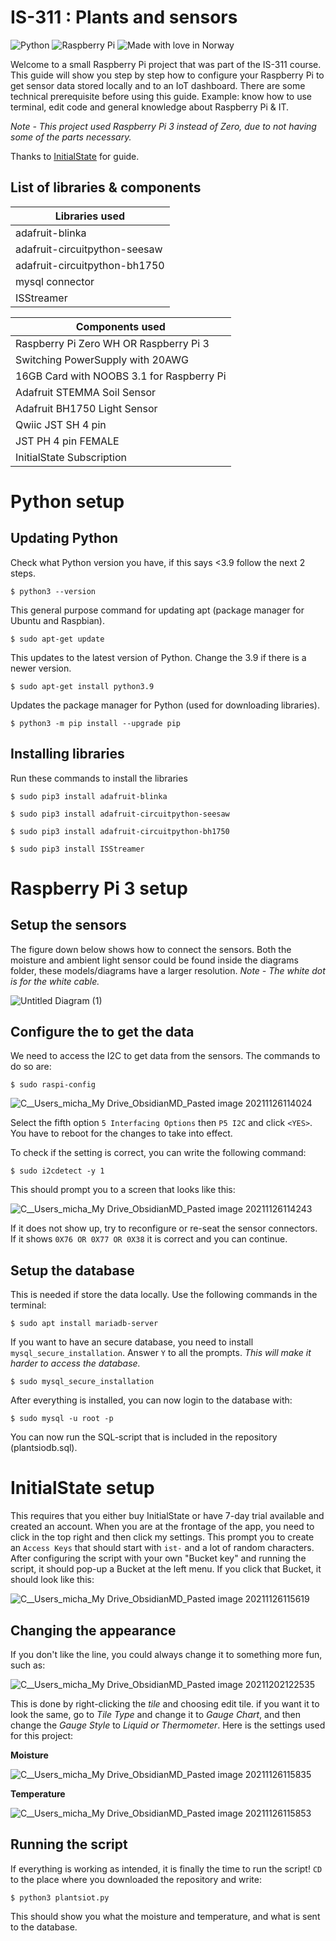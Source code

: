 # IS-311 : Plants and sensors
![Python](https://img.shields.io/badge/python-3670A0?style=for-the-badge&logo=python&logoColor=ffdd54) ![Raspberry Pi](https://img.shields.io/badge/-RaspberryPi-C51A4A?style=for-the-badge&logo=Raspberry-Pi) ![Made with love in Norway](https://madewithlove.now.sh/no?heart=true&template=for-the-badge&text=Norway)

Welcome to a small Raspberry Pi project that was part of the IS-311 course. This guide will show you step by step how to configure your Raspberry Pi to get sensor data stored locally and to an IoT dashboard. There are some technical prerequisite before using this guide. Example: know how to use terminal, edit code and general knowledge about Raspberry Pi & IT. 

*Note - This project used Raspberry Pi 3 instead of Zero, due to not having some of the parts necessary.*

Thanks to [InitialState](https://medium.com/initial-state/how-to-use-a-soil-moisture-sensor-to-keep-your-plants-alive-51a2294b88e) for guide.

## List of libraries & components

| Libraries used                |
| ----------------------------- |
| adafruit-blinka               |
| adafruit-circuitpython-seesaw |
| adafruit-circuitpython-bh1750 |
| mysql connector               |
| ISStreamer                    |


| Components used                           |
| ----------------------------------------- |
| Raspberry Pi Zero WH OR Raspberry Pi 3    |
| Switching PowerSupply with 20AWG          |
| 16GB Card with NOOBS 3.1 for Raspberry Pi |
| Adafruit STEMMA Soil Sensor               |
| Adafruit BH1750 Light Sensor              |
| Qwiic JST SH 4 pin                        |
| JST PH 4 pin FEMALE                       |
| InitialState Subscription                 |

# Python setup
## Updating Python
Check what Python version you have, if this says <3.9 follow the next 2 steps.

```
$ python3 --version
```

This general purpose command for updating apt (package manager for Ubuntu and Raspbian).

```
$ sudo apt-get update
```

This updates to the latest version of Python. Change the 3.9 if there is a newer version.

```
$ sudo apt-get install python3.9
```

Updates the package manager for Python (used for downloading libraries).

```
$ python3 -m pip install --upgrade pip
```

## Installing libraries
Run these commands to install the libraries
```
$ sudo pip3 install adafruit-blinka

$ sudo pip3 install adafruit-circuitpython-seesaw

$ sudo pip3 install adafruit-circuitpython-bh1750

$ sudo pip3 install ISStreamer
```

# Raspberry Pi 3 setup
## Setup the sensors
The figure down below shows how to connect the sensors. Both the moisture and ambient light sensor could be found inside the diagrams folder, these models/diagrams have a larger resolution. *Note - The white dot is for the white cable.*

![Untitled Diagram (1)](https://user-images.githubusercontent.com/60610137/145117583-fab488d8-14e1-4864-ad3d-873d9a037396.jpg)

## Configure the to get the data
We need to access the I2C to get data from the sensors. The commands to do so are: 

```
$ sudo raspi-config
```

![C__Users_micha_My Drive_ObsidianMD_Pasted image 20211126114024](https://user-images.githubusercontent.com/60610137/144414093-3e0e24a0-1311-43dc-bc04-50e0fca38e92.png)

Select the fifth option `5 Interfacing Options` then `P5 I2C` and click `<YES>`. You have to reboot for the changes to take into effect.

To check if the setting is correct, you can write the following command:

```
$ sudo i2cdetect -y 1
```

This should prompt you to a screen that looks like this: 

![C__Users_micha_My Drive_ObsidianMD_Pasted image 20211126114243](https://user-images.githubusercontent.com/60610137/144414143-e1c29625-a18c-42f5-9020-54b0ced82186.png)

If it does not show up, try to reconfigure or re-seat the sensor connectors. If it shows `0X76 OR 0X77 OR 0X38` it is correct and you can continue. 

## Setup the database
This is needed if store the data locally. Use the following commands in the terminal:
```
$ sudo apt install mariadb-server
```

If you want to have an secure database, you need to install `mysql_secure_installation`. Answer `Y` to all the prompts. *This will make it harder to access the database.*
```
$ sudo mysql_secure_installation
```

After everything is installed, you can now login to the database with:
```
$ sudo mysql -u root -p
```

You can now run the SQL-script that is included in the repository (plantsiodb.sql).


# InitialState setup
This requires that you either buy InitialState or have 7-day trial available and created an account. When you are at the frontage of the app, you need to click in the top right and then click my settings. This prompt you to create an `Access Keys` that should start with `ist-` and a lot of random characters. After configuring the script with your own "Bucket key" and running the script, it should pop-up a Bucket at the left menu. If you click that Bucket, it should look like this: 

![C__Users_micha_My Drive_ObsidianMD_Pasted image 20211126115619](https://user-images.githubusercontent.com/60610137/144414208-bcec8fd4-0a0c-463a-be67-b387bd3ad75b.png)


## Changing the appearance 
If you don't like the line, you could always change it to something more fun, such as: 

![C__Users_micha_My Drive_ObsidianMD_Pasted image 20211202122535](https://user-images.githubusercontent.com/60610137/144414298-7021263f-8204-4dd9-9a14-c9e4d50e025d.png)

This is done by right-clicking the *tile* and choosing edit tile. if you want it to look the same, go to *Tile Type* and change it to *Gauge Chart*, and then change the *Gauge Style* to *Liquid or Thermometer*. Here is the settings used for this project:

**Moisture**

![C__Users_micha_My Drive_ObsidianMD_Pasted image 20211126115835](https://user-images.githubusercontent.com/60610137/144414390-e6c9810e-8dea-4a44-b904-5f6d778cfe72.png)

**Temperature**

![C__Users_micha_My Drive_ObsidianMD_Pasted image 20211126115853](https://user-images.githubusercontent.com/60610137/144414407-0199fff1-dcd8-4867-9060-e4eee25c49be.png)

## Running the script
If everything is working as intended, it is finally the time to run the script! `CD` to the place where you downloaded the repository and write:
```
$ python3 plantsiot.py
```
This should show you what the moisture and temperature, and what is sent to the database.




